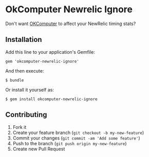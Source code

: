 # OkComputer Newrelic Ignore

Don't want [OKComputer](https://github.com/sportngin/okcomputer) to affect your
NewRelic timing stats?

## Installation

Add this line to your application's Gemfile:

    gem 'okcomputer-newrelic-ignore'

And then execute:

    $ bundle

Or install it yourself as:

    $ gem install okcomputer-newrelic-ignore

## Contributing

1. Fork it
2. Create your feature branch (`git checkout -b my-new-feature`)
3. Commit your changes (`git commit -am 'Add some feature'`)
4. Push to the branch (`git push origin my-new-feature`)
5. Create new Pull Request
